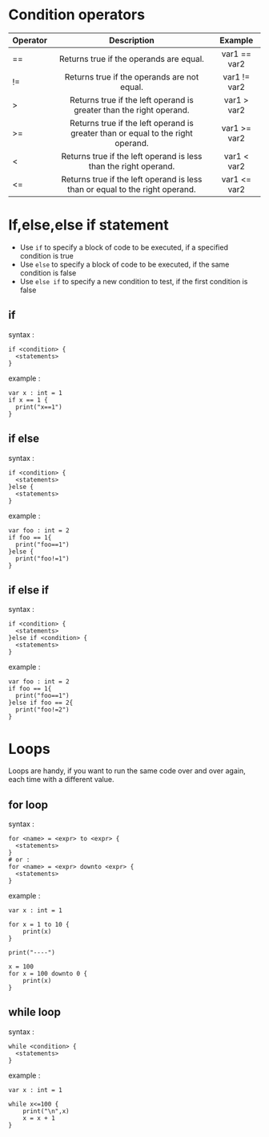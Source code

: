 # Condition operators
| Operator       | Description  | Example |
| :------------- | :----------: | :----------:|
|  == | Returns true if the operands are equal.   | var1 == var2 |
| !=   | Returns true if the operands are not equal. |var1 != var2|
| >  | Returns true if the left operand is greater than the right operand.  | var1 > var2 |
| >=  | Returns true if the left operand is greater than or equal to the right operand.  |var1 >= var2|
| <  | Returns true if the left operand is less than the right operand.   |var1 < var2|
| <=  | Returns true if the left operand is less than or equal to the right operand.  |var1 <= var2|

# If,else,else if statement
- Use `if` to specify a block of code to be executed, if a specified condition is true
- Use `else` to specify a block of code to be executed, if the same condition is false
- Use `else if` to specify a new condition to test, if the first condition is false



## if
syntax :
```
if <condition> {
  <statements>
}
```

example :
```
var x : int = 1
if x == 1 {
  print("x==1")
}
```

## if else
syntax :
```
if <condition> {
  <statements>
}else {
  <statements>
}
```

example :
```
var foo : int = 2
if foo == 1{
  print("foo==1")
}else {
  print("foo!=1")
}
```


## if else if
syntax :
```
if <condition> {
  <statements>
}else if <condition> {
  <statements>
}
```

example :
```
var foo : int = 2
if foo == 1{
  print("foo==1")
}else if foo == 2{
  print("foo!=2")
}
```

# Loops
Loops are handy, if you want to run the same code over and over again, each time with a different value.

## for loop

syntax :
```
for <name> = <expr> to <expr> {
  <statements>
}
# or :
for <name> = <expr> downto <expr> {
  <statements>
}
```

example :
```
var x : int = 1

for x = 1 to 10 {
	print(x)
}

print("----")

x = 100
for x = 100 downto 0 {
	print(x)
}
```

## while loop
syntax :
```
while <condition> {
  <statements>
}
```
example :
```
var x : int = 1

while x<=100 {
	print("\n",x)
	x = x + 1
}
```

